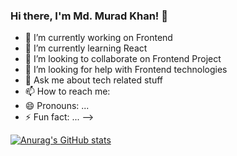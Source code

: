 ### Hi there, I'm Md. Murad Khan! 👋

- 🔭 I’m currently working on Frontend 
- 🌱 I’m currently learning React
- 👯 I’m looking to collaborate on Frontend Project
- 🤔 I’m looking for help with Frontend technologies
- 💬 Ask me about tech related stuff
- 📫 How to reach me: 
- 😄 Pronouns: ...
- ⚡ Fun fact: ...
-->

[![Anurag's GitHub stats](https://github-readme-stats.vercel.app/api?username=muradkhan0161&theme=github_dark&show_icons=true)](https://github.com/Muradkhan0161/github-readme-stats)
